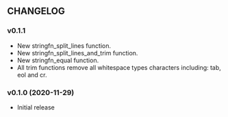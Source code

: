 ## CHANGELOG

### v0.1.1

* New stringfn_split_lines function.
* New stringfn_split_lines_and_trim function.
* New stringfn_equal function.
* All trim functions remove all whitespace types characters including: tab, eol and cr.

### v0.1.0 (2020-11-29)

* Initial release
